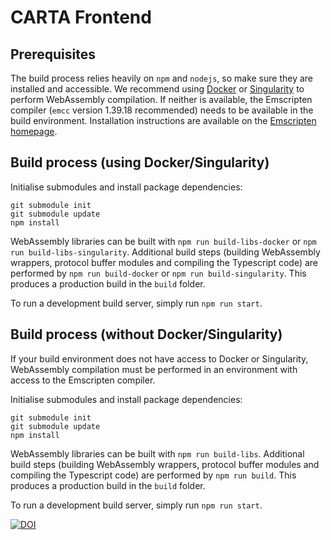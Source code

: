 # CARTA Frontend

## Prerequisites
The build process relies heavily on `npm` and `nodejs`, so make sure they are installed and accessible.
We recommend using [Docker](https://www.docker.com) or [Singularity](https://singularity.lbl.gov/index.html) to perform WebAssembly compilation. If neither is available, the Emscripten compiler (`emcc` version 1.39.18 recommended) needs to be available in the build environment. Installation instructions are available on the [Emscripten homepage](https://emscripten.org/docs/getting_started/downloads.html).

## Build process (using Docker/Singularity)
Initialise submodules and install package dependencies:
```
git submodule init
git submodule update
npm install
```

WebAssembly libraries can be built with `npm run build-libs-docker` or `npm run build-libs-singularity`.
Additional build steps (building WebAssembly wrappers, protocol buffer modules and compiling the Typescript code) are performed by `npm run build-docker` or `npm run build-singularity`. This produces a production build in the `build` folder.

To run a development build server, simply run `npm run start`. 

## Build process (without Docker/Singularity)
If your build environment does not have access to Docker or Singularity, WebAssembly compilation must be performed in an environment with access to the Emscripten compiler. 

Initialise submodules and install package dependencies:
```
git submodule init
git submodule update
npm install
```

WebAssembly libraries can be built with `npm run build-libs`.
Additional build steps (building WebAssembly wrappers, protocol buffer modules and compiling the Typescript code) are performed by `npm run build`. This produces a production build in the `build` folder.

To run a development build server, simply run `npm run start`. 


[![DOI](https://zenodo.org/badge/DOI/10.5281/zenodo.3377984.svg)](https://doi.org/10.5281/zenodo.3377984)


